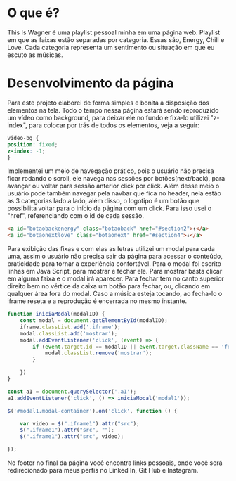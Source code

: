# O que é?
This Is Wagner é uma playlist pessoal minha em uma página web.
Playlist em que as faixas estão separadas por categoria. Essas são, Energy, Chill e Love. Cada categoria representa um sentimento ou situação em que eu escuto as músicas.

# Desenvolvimento da página
Para este projeto elaborei de forma simples e bonita a disposição dos elementos na tela. Todo o tempo nessa página estará sendo reproduzido um vídeo como background, para deixar ele no fundo e fixa-lo utilizei "z-index", para colocar por trás de todos os elementos, veja a seguir:
```css
video-bg {
position: fixed;
z-index: -1;
}
```
Implementei um meio de navegação prático, pois o usuário não precisa ficar rodando o scroll, ele navega nas sessões por botões(next/back), para avançar ou voltar para sessão anterior click por click. Além desse meio o usuário pode também navegar pela navbar que fica no header, nela estão as 3 categorias lado a lado, além disso, o logotipo é um botão que possibilita voltar para o início da página com um click. Para isso usei o "href", referenciando com o id de cada sessão.
```html
<a id="botaobackenergy" class="botaoback" href="#section2">↟</a>
<a id="botaonextlove" class="botaonext" href="#section4">↡</a>
```
Para exibição das fixas e com elas as letras utilizei um modal para cada uma, assim o usuário não precisa sair da página para acessar o conteúdo, praticidade para tornar a experiência confortável. Para o modal foi escrito linhas em Java Script, para mostrar e fechar ele. Para mostrar basta clicar em alguma faixa e o modal irá aparecer. Para fechar tem no canto superior direito bem no vértice da caixa um botão para fechar, ou, clicando em qualquer área fora do modal. Caso a música esteja tocando, ao fecha-lo o iframe reseta e a reprodução é encerrada no mesmo instante.
```javascript
function iniciaModal(modalID) {
    const modal = document.getElementById(modalID);
    iframe.classList.add('.iframe');
    modal.classList.add('mostrar');
    modal.addEventListener('click', (event) => {
        if (event.target.id == modalID || event.target.className == 'fechar') {
            modal.classList.remove('mostrar');
        }

    })
}

const a1 = document.querySelector('.a1');
a1.addEventListener('click', () => iniciaModal('modal1'));

$('#modal1.modal-container').on('click', function () {

    var video = $(".iframe1").attr("src");
    $(".iframe1").attr("src", "");
    $(".iframe1").attr("src", video);

});
```

No footer no final da página você encontra links pessoais, onde você será redirecionado para meus perfis no Linked In, Git Hub e Instagram.
